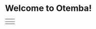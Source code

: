 <h1 id="welcome-to-otemba">Welcome to Otemba!</h1>

<table>
<thead>
<tr>
<th></th>
<th></th>
</tr>
</thead>
<tbody>
<tr>
<td></td>
<td></td>
</tr>
</tbody>
</table>
